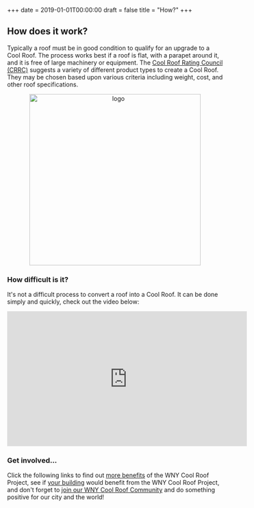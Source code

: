 +++
date    =  2019-01-01T00:00:00
draft   =  false
title   =  "How?"
+++

## How does it work?

Typically a roof must be in good condition to qualify for an upgrade to a Cool Roof. The process works best if a roof is flat, with a parapet around it, and it is free of large machinery or equipment. The [Cool Roof Rating Council (CRRC)](https://coolroofs.org/resources/home-building-owners) suggests a variety of different product types to create a Cool Roof. They may be chosen based upon various criteria including weight, cost, and other roof specifications.

<p align="center"><a href="/images/heatisland.lbl.gov/sites/default/files/white_roof.jpg"><img alt="logo" width="400" src="/images/heatisland.lbl.gov/sites/default/files/white_roof.jpg"></a></p>

### How difficult is it?

It's not a difficult process to convert a roof into a Cool Roof. It can be done simply and quickly, check out the video below:

<p align="center"><iframe width="560" height="315" src="https://www.youtube.com/embed/CW2hCCdMKMw" frameborder="0" allow="accelerometer; encrypted-media; gyroscope; picture-in-picture" allowfullscreen></iframe></p>

### Get involved...

Click the following links to find out [more benefits](/why) of the WNY Cool Roof Project, see if [your building](/where) would benefit from the WNY Cool Roof Project, and don't forget to [join our WNY Cool Roof Community](/join) and do something positive for our city and the world!
